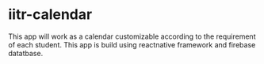 # iitr-calendar
This app will work as a calendar customizable according to the requirement of each student.
This app is build using reactnative framework and firebase datatbase.
